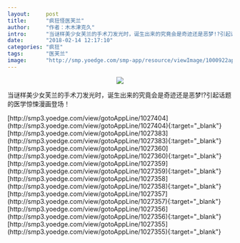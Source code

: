 ```yaml
---
layout:     post
title:      "疯狂怪医芙兰"
author:     "作者：木木津克久"
intro:      "当谜样美少女芙兰的手术刀发光时，诞生出来的究竟会是奇迹还是恶梦!?引起话题的医学惊悚漫画登场！"
date:       "2018-02-14 12:17:10"
categories: "疯狂"
tags:       "医芙兰"
image:      "http://smp.yoedge.com/smp-app/resource/viewImage/1000922appline.png"
---
```

<div style="text-align: center">
<p><img src="http://smp.yoedge.com/smp-app/resource/viewImage/1000922appline.png"/></p>
</div>
<p class="post-meta">
<span>当谜样美少女芙兰的手术刀发光时，诞生出来的究竟会是奇迹还是恶梦!?引起话题的医学惊悚漫画登场！</span>
</p>
[http://smp3.yoedge.com/view/gotoAppLine/1027404](http://smp3.yoedge.com/view/gotoAppLine/1027404){:target="_blank"}
[http://smp3.yoedge.com/view/gotoAppLine/1027383](http://smp3.yoedge.com/view/gotoAppLine/1027383){:target="_blank"}
[http://smp3.yoedge.com/view/gotoAppLine/1027360](http://smp3.yoedge.com/view/gotoAppLine/1027360){:target="_blank"}
[http://smp3.yoedge.com/view/gotoAppLine/1027359](http://smp3.yoedge.com/view/gotoAppLine/1027359){:target="_blank"}
[http://smp3.yoedge.com/view/gotoAppLine/1027358](http://smp3.yoedge.com/view/gotoAppLine/1027358){:target="_blank"}
[http://smp3.yoedge.com/view/gotoAppLine/1027357](http://smp3.yoedge.com/view/gotoAppLine/1027357){:target="_blank"}
[http://smp3.yoedge.com/view/gotoAppLine/1027356](http://smp3.yoedge.com/view/gotoAppLine/1027356){:target="_blank"}
[http://smp3.yoedge.com/view/gotoAppLine/1027355](http://smp3.yoedge.com/view/gotoAppLine/1027355){:target="_blank"}


